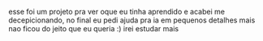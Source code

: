 esse foi um projeto pra ver oque eu tinha aprendido e acabei me decepicionando, no final eu pedi ajuda pra ia em pequenos detalhes mais nao ficou do jeito que eu queria :) irei estudar mais
